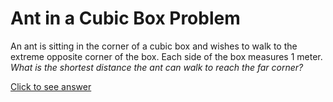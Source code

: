 # Ant in a Cubic Box Problem

An ant is sitting in the corner of a cubic box and wishes to walk to the 
extreme opposite corner of the box. Each side of the box measures 1 meter. 
*What is the shortest distance the ant can walk to reach the far corner?*

[Click to see answer](../answers/ant_in_cubic_box_answer.md)
